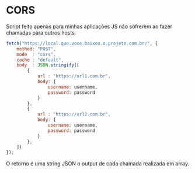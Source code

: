 # CORS

Script feito apenas para minhas aplicações JS não sofrerem ao fazer chamadas para outros hosts.

```javascript
fetch("https://local.que.voce.baixou.o.projeto.com.br/", {
    method: "POST",
    mode  : "cors",
    cache : "default",
    body  : JSON.stringify([
        {
            url : "https://url1.com.br",
            body: {
                username: username,
                password: password
            }
        },
        {
            url : "https://url2.com.br",
            body: {
                username: username,
                password: password
            }
        },
    ])
});
```

O retorno é uma string JSON o output de cada chamada realizada em array.